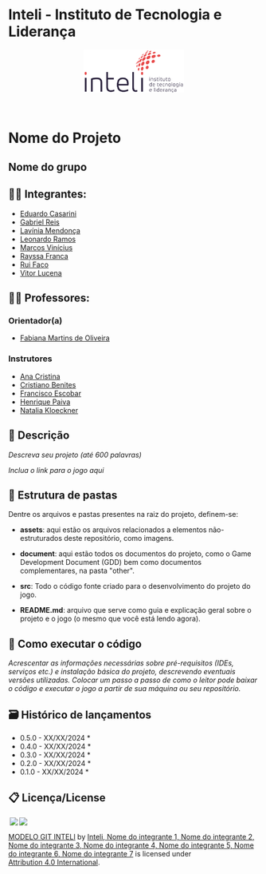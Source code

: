 # Inteli - Instituto de Tecnologia e Liderança 

<p align="center">
<a href= "https://www.inteli.edu.br/"><img src="assets/inteli.png" alt="Inteli - Instituto de Tecnologia e Liderança" border="0" width=40% height=40%></a>
</p>

<br>

# Nome do Projeto

## Nome do grupo

## 👨‍🎓 Integrantes: 
- <a href="https://www.linkedin.com/in/victorbarq/">Eduardo Casarini </a>
- <a href="https://www.linkedin.com/in/victorbarq/">Gabriel Reis </a>
- <a href="https://www.linkedin.com/in/victorbarq/">Lavínia Mendonça </a> 
- <a href="https://www.linkedin.com/in/victorbarq/">Leonardo Ramos </a> 
- <a href="https://www.linkedin.com/in/victorbarq/">Marcos Vinícius </a>
- <a href="https://www.linkedin.com/in/victorbarq/">Rayssa Franca </a> 
- <a href="https://www.linkedin.com/in/victorbarq/">Rui Faco </a>
- <a href="https://www.linkedin.com/in/victorbarq/">Vitor Lucena </a>

## 👩‍🏫 Professores:
### Orientador(a) 
- <a href="https://www.linkedin.com/in/victorbarq/">Fabiana Martins de Oliveira</a>
### Instrutores
- <a href="https://www.linkedin.com/in/victorbarq/">Ana Cristina </a>
- <a href="https://www.linkedin.com/in/victorbarq/">Cristiano Benites </a> 
- <a href="https://www.linkedin.com/in/victorbarq/">Francisco Escobar </a> 
- <a href="https://www.linkedin.com/in/victorbarq/">Henrique Paiva </a>
- <a href="https://www.linkedin.com/in/victorbarq/">Natalia Kloeckner </a> 

## 📜 Descrição

*Descreva seu projeto (até 600 palavras)*

*Inclua o link para o jogo aqui*


## 📁 Estrutura de pastas

Dentre os arquivos e pastas presentes na raiz do projeto, definem-se:

- <b>assets</b>: aqui estão os arquivos relacionados a elementos não-estruturados deste repositório, como imagens.

- <b>document</b>: aqui estão todos os documentos do projeto, como o Game Development Document (GDD) bem como documentos complementares, na pasta "other".

- <b>src</b>: Todo o código fonte criado para o desenvolvimento do projeto do jogo.

- <b>README.md</b>: arquivo que serve como guia e explicação geral sobre o projeto e o jogo (o mesmo que você está lendo agora).

## 🔧 Como executar o código

*Acrescentar as informações necessárias sobre pré-requisitos (IDEs, serviços etc.) e instalação básica do projeto, descrevendo eventuais versões utilizadas. Colocar um passo a passo de como o leitor pode baixar o código e executar o jogo a partir de sua máquina ou seu repositório.*


## 🗃 Histórico de lançamentos

* 0.5.0 - XX/XX/2024
    * 
* 0.4.0 - XX/XX/2024
    * 
* 0.3.0 - XX/XX/2024
    * 
* 0.2.0 - XX/XX/2024
    * 
* 0.1.0 - XX/XX/2024
    *

## 📋 Licença/License

<img style="height:22px!important;margin-left:3px;vertical-align:text-bottom;" src="https://mirrors.creativecommons.org/presskit/icons/cc.svg?ref=chooser-v1"><img style="height:22px!important;margin-left:3px;vertical-align:text-bottom;" src="https://mirrors.creativecommons.org/presskit/icons/by.svg?ref=chooser-v1"><p xmlns:cc="http://creativecommons.org/ns#" xmlns:dct="http://purl.org/dc/terms/"><a property="dct:title" rel="cc:attributionURL" href="https://github.com/Intelihub/Template_M1">MODELO GIT INTELI</a> by <a rel="cc:attributionURL dct:creator" property="cc:attributionName" href="https://github.com/Intelihub/Template_M1">Inteli, Nome do integrante 1, Nome do integrante 2, Nome do integrante 3, Nome do integrante 4, Nome do integrante 5, Nome do integrante 6, Nome do integrante 7</a> is licensed under <a href="http://creativecommons.org/licenses/by/4.0/?ref=chooser-v1" target="_blank" rel="license noopener noreferrer" style="display:inline-block;">Attribution 4.0 International</a>.</p>


